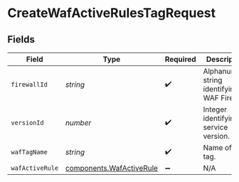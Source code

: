 # CreateWafActiveRulesTagRequest


## Fields

| Field                                                            | Type                                                             | Required                                                         | Description                                                      | Example                                                          |
| ---------------------------------------------------------------- | ---------------------------------------------------------------- | ---------------------------------------------------------------- | ---------------------------------------------------------------- | ---------------------------------------------------------------- |
| `firewallId`                                                     | *string*                                                         | :heavy_check_mark:                                               | Alphanumeric string identifying a WAF Firewall.                  | fW7g2uUGZzb2W9Euo4Mo0r                                           |
| `versionId`                                                      | *number*                                                         | :heavy_check_mark:                                               | Integer identifying a service version.                           | 1                                                                |
| `wafTagName`                                                     | *string*                                                         | :heavy_check_mark:                                               | Name of the tag.                                                 | test-waf-tag                                                     |
| `wafActiveRule`                                                  | [components.WafActiveRule](../../models/shared/wafactiverule.md) | :heavy_minus_sign:                                               | N/A                                                              |                                                                  |